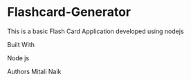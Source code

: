 # Flashcard-Generator

This is a basic Flash Card Application developed using nodejs

Built With

Node js


Authors
Mitali Naik
